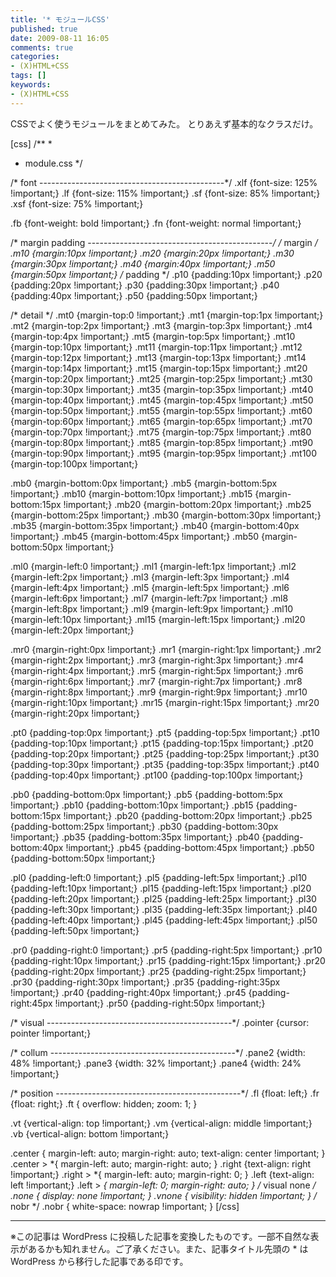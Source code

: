 ```yaml
---
title: '* モジュールCSS'
published: true
date: 2009-08-11 16:05
comments: true
categories:
- (X)HTML+CSS
tags: []
keywords:
- (X)HTML+CSS
---
```

CSSでよく使うモジュールをまとめてみた。
とりあえず基本的なクラスだけ。

[css]
/**
*
*    module.css
*/

/*    font
----------------------------------------------*/
.xlf {font-size: 125% !important;}
.lf {font-size: 115% !important;}
.sf {font-size: 85% !important;}
.xsf {font-size: 75% !important;}

.fb {font-weight: bold !important;}
.fn {font-weight: normal !important;}

/*    margin padding
----------------------------------------------*/
/* margin */
.m10 {margin:10px !important;}
.m20 {margin:20px !important;}
.m30 {margin:30px !important;}
.m40 {margin:40px !important;}
.m50 {margin:50px !important;}
/* padding */
.p10 {padding:10px !important;}
.p20 {padding:20px !important;}
.p30 {padding:30px !important;}
.p40 {padding:40px !important;}
.p50 {padding:50px !important;}

/* detail */
.mt0 {margin-top:0 !important;}
.mt1 {margin-top:1px !important;}
.mt2 {margin-top:2px !important;}
.mt3 {margin-top:3px !important;}
.mt4 {margin-top:4px !important;}
.mt5 {margin-top:5px !important;}
.mt10 {margin-top:10px !important;}
.mt11 {margin-top:11px !important;}
.mt12 {margin-top:12px !important;}
.mt13 {margin-top:13px !important;}
.mt14 {margin-top:14px !important;}
.mt15 {margin-top:15px !important;}
.mt20 {margin-top:20px !important;}
.mt25 {margin-top:25px !important;}
.mt30 {margin-top:30px !important;}
.mt35 {margin-top:35px !important;}
.mt40 {margin-top:40px !important;}
.mt45 {margin-top:45px !important;}
.mt50 {margin-top:50px !important;}
.mt55 {margin-top:55px !important;}
.mt60 {margin-top:60px !important;}
.mt65 {margin-top:65px !important;}
.mt70 {margin-top:70px !important;}
.mt75 {margin-top:75px !important;}
.mt80 {margin-top:80px !important;}
.mt85 {margin-top:85px !important;}
.mt90 {margin-top:90px !important;}
.mt95 {margin-top:95px !important;}
.mt100 {margin-top:100px !important;}

.mb0 {margin-bottom:0px !important;}
.mb5 {margin-bottom:5px !important;}
.mb10 {margin-bottom:10px !important;}
.mb15 {margin-bottom:15px !important;}
.mb20 {margin-bottom:20px !important;}
.mb25 {margin-bottom:25px !important;}
.mb30 {margin-bottom:30px !important;}
.mb35 {margin-bottom:35px !important;}
.mb40 {margin-bottom:40px !important;}
.mb45 {margin-bottom:45px !important;}
.mb50 {margin-bottom:50px !important;}

.ml0 {margin-left:0 !important;}
.ml1 {margin-left:1px !important;}
.ml2 {margin-left:2px !important;}
.ml3 {margin-left:3px !important;}
.ml4 {margin-left:4px !important;}
.ml5 {margin-left:5px !important;}
.ml6 {margin-left:6px !important;}
.ml7 {margin-left:7px !important;}
.ml8 {margin-left:8px !important;}
.ml9 {margin-left:9px !important;}
.ml10 {margin-left:10px !important;}
.ml15 {margin-left:15px !important;}
.ml20 {margin-left:20px !important;}

.mr0 {margin-right:0px !important;}
.mr1 {margin-right:1px !important;}
.mr2 {margin-right:2px !important;}
.mr3 {margin-right:3px !important;}
.mr4 {margin-right:4px !important;}
.mr5 {margin-right:5px !important;}
.mr6 {margin-right:6px !important;}
.mr7 {margin-right:7px !important;}
.mr8 {margin-right:8px !important;}
.mr9 {margin-right:9px !important;}
.mr10 {margin-right:10px !important;}
.mr15 {margin-right:15px !important;}
.mr20 {margin-right:20px !important;}

.pt0 {padding-top:0px !important;}
.pt5 {padding-top:5px !important;}
.pt10 {padding-top:10px !important;}
.pt15 {padding-top:15px !important;}
.pt20 {padding-top:20px !important;}
.pt25 {padding-top:25px !important;}
.pt30 {padding-top:30px !important;}
.pt35 {padding-top:35px !important;}
.pt40 {padding-top:40px !important;}
.pt100 {padding-top:100px !important;}

.pb0 {padding-bottom:0px !important;}
.pb5 {padding-bottom:5px !important;}
.pb10 {padding-bottom:10px !important;}
.pb15 {padding-bottom:15px !important;}
.pb20 {padding-bottom:20px !important;}
.pb25 {padding-bottom:25px !important;}
.pb30 {padding-bottom:30px !important;}
.pb35 {padding-bottom:35px !important;}
.pb40 {padding-bottom:40px !important;}
.pb45 {padding-bottom:45px !important;}
.pb50 {padding-bottom:50px !important;}

.pl0 {padding-left:0 !important;}
.pl5 {padding-left:5px !important;}
.pl10 {padding-left:10px !important;}
.pl15 {padding-left:15px !important;}
.pl20 {padding-left:20px !important;}
.pl25 {padding-left:25px !important;}
.pl30 {padding-left:30px !important;}
.pl35 {padding-left:35px !important;}
.pl40 {padding-left:40px !important;}
.pl45 {padding-left:45px !important;}
.pl50 {padding-left:50px !important;}

.pr0 {padding-right:0 !important;}
.pr5 {padding-right:5px !important;}
.pr10 {padding-right:10px !important;}
.pr15 {padding-right:15px !important;}
.pr20 {padding-right:20px !important;}
.pr25 {padding-right:25px !important;}
.pr30 {padding-right:30px !important;}
.pr35 {padding-right:35px !important;}
.pr40 {padding-right:40px !important;}
.pr45 {padding-right:45px !important;}
.pr50 {padding-right:50px !important;}


/*    visual
----------------------------------------------*/
.pointer {cursor: pointer !important;}

/*    collum
----------------------------------------------*/
.pane2 {width: 48% !important;}
.pane3 {width: 32% !important;}
.pane4 {width: 24% !important;}


/*    position
----------------------------------------------*/
.fl {float: left;}
.fr {float: right;}
.ft {
    overflow: hidden;
    zoom: 1;
}

.vt {vertical-align: top !important;}
.vm {vertical-align: middle !important;}
.vb {vertical-align: bottom !important;}

.center {
    margin-left: auto;
    margin-right: auto;
    text-align: center !important;
}
.center  > *{
    margin-left: auto;
    margin-right: auto;
}
.right {text-align: right !important;}
.right  > *{
    margin-left: auto;
    margin-right: 0;
}
.left {text-align: left !important;}
.left  > *{
    margin-left: 0;
    margin-right: auto;
}
/* visual none */
.none {
    display: none !important;
}
.vnone {
    visibility: hidden !important;
}
/* nobr */
.nobr {
    white-space: nowrap !important;
}
[/css]

---
※この記事は WordPress に投稿した記事を変換したものです。一部不自然な表示があるかも知れません。ご了承ください。また、記事タイトル先頭の * は WordPress から移行した記事である印です。
